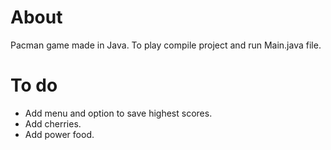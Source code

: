# About
Pacman game made in Java. To play compile project and run Main.java file.

# To do
- Add menu and option to save highest scores.
- Add cherries.
- Add power food.

